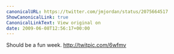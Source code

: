 ```yaml
---
canonicalURL: https://twitter.com/jmjordan/status/2075664517
ShowCanonicalLink: true
CanonicalLinkText: View original on
date: 2009-06-08T12:56:17+00:00
---
```

Should be a fun week.  http://twitpic.com/6wfmv